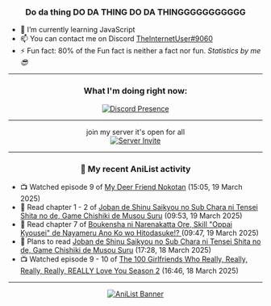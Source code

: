 <div align="center">

### Do da thing DO DA THING DO DA THINGGGGGGGGGGG
</div>

- 🌱 I’m currently learning JavaScript
- 📫 You can contact me on Discord [TheInternetUser#9060](https://discord.com/users/534117072796385300)
- ⚡ Fun fact: 80% of the Fun fact is neither a fact nor fun. _Statistics by me 😎_
<hr>

<div align="center">

### What I'm doing right now:
[![Discord Presence](https://lanyard.cnrad.dev/api/534117072796385300)](https://discord.com/users/534117072796385300)
<hr>

join my server it's open for all <br>
[![Server Invite](https://invidget.switchblade.xyz/bfYgVHxrSs)](https://discord.gg/bfYgVHxrSs)

<hr>
  
### 🌸 My recent AniList activity

</div>

<!-- ANILIST_ACTIVITY:start -->

-   📺 Watched episode 9 of [My Deer Friend Nokotan](https://anilist.co/anime/175977) (15:05, 19 March 2025)
-   📖 Read chapter 1 - 2 of [Joban de Shinu Saikyou no Sub Chara ni Tensei Shita no de, Game Chishiki de Musou Suru](https://anilist.co/manga/186897) (09:53, 19 March 2025)
-   📖 Read chapter 7 of [Boukensha ni Narenakatta Ore, Skill "Oppai Kyousei" de Nayameru Ano Ko wo Hitodasuke!? ](https://anilist.co/manga/172559) (09:47, 19 March 2025)
-   📖 Plans to read [Joban de Shinu Saikyou no Sub Chara ni Tensei Shita no de, Game Chishiki de Musou Suru](https://anilist.co/manga/186897) (17:28, 18 March 2025)
-   📺 Watched episode 9 - 10 of [The 100 Girlfriends Who Really, Really, Really, Really, REALLY Love You Season 2](https://anilist.co/anime/172258) (16:46, 18 March 2025)

<!-- ANILIST_ACTIVITY:end -->
<hr>

<div align="center">

[![AniList Banner](https://img.anili.st/User/929966)](https://anilist.co/user/TheInternetUser)

<!-- ![Profile views](https://gpvc.arturio.dev/TheInternetUse7) Since 2023-01-09 -->
<br>


</div>
